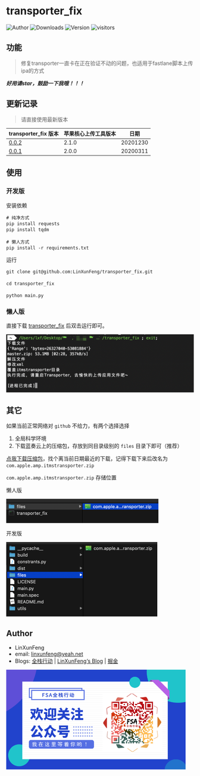 # transporter_fix

![Author](https://img.shields.io/badge/author-LinXunFeng-blue.svg?style=flat-square)
![Downloads](https://img.shields.io/github/downloads/LinXunFeng/transporter_fix/total?style=flat-square)
![Version](https://img.shields.io/github/v/tag/LinXunFeng/transporter_fix?style=flat-square)
![visitors](https://visitor-badge.glitch.me/badge?page_id=LinXunFeng.transporter_fix)

## 功能
> 修复transporter一直卡在正在验证不动的问题，也适用于fastlane脚本上传ipa的方式

***好用请star，鼓励一下我哦！！！***

## 更新记录

> 请直接使用最新版本

| transporter_fix 版本                                         | 苹果核心上传工具版本 | 日期     |
| ------------------------------------------------------------ | -------------------- | -------- |
| [0.0.2](https://github.com/LinXunFeng/transporter_fix/releases/tag/0.0.2) | 2.1.0                | 20201230 |
| [0.0.1](https://github.com/LinXunFeng/transporter_fix/releases/tag/0.0.1) | 2.0.0                | 20200311 |



## 使用

### 开发版

安装依赖

```shell
# 纯净方式
pip install requests
pip install tqdm

# 懒人方式
pip install -r requirements.txt
```

运行

```shell
git clone git@github.com:LinXunFeng/transporter_fix.git

cd transporter_fix

python main.py
```



### 懒人版

直接下载 [transporter_fix](https://github.com/LinXunFeng/transporter_fix/releases) 后双击运行即可。

![](./screenshots/3.png)



## 其它

如果当前正常网络对 `github` 不给力，有两个选择选择

1. 全局科学环境
2. 下载蓝奏云上的压缩包，存放到同目录级别的 `files` 目录下即可（推荐）



[点我下载压缩包](https://linxunfeng.lanzous.com/b0aqkmhpg)，找个离当前日期最近的下载，记得下载下来后改名为 `com.apple.amp.itmstransporter.zip`



`com.apple.amp.itmstransporter.zip` 存储位置



懒人版

![懒人版](./screenshots/1.png)

开发版

![开发版](./screenshots/2.png)



## Author

- LinXunFeng
- email: [linxunfeng@yeah.net](mailto:linxunfeng@yeah.net)
- Blogs: [全栈行动](https://fullstackaction.com/) | [LinXunFeng‘s Blog](http://linxunfeng.top/)  | [掘金](https://juejin.im/user/58f8065e61ff4b006646c72d/posts) 

<img height="267.5" width="481.5" src="https://github.com/LinXunFeng/LinXunFeng/blob/master/static/img/FSAQR.png" />
